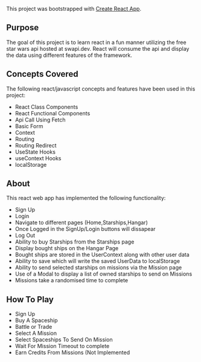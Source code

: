 This project was bootstrapped with [Create React App](https://github.com/facebook/create-react-app).

## Purpose

The goal of this project is to learn react in a fun manner utilizing the free star wars api hosted at swapi.dev. React will consume the api and display the data using different features of the framework.

## Concepts Covered
The following react/javascript concepts and features have been used in this project:
* React Class Components
* React Functional Components
* Api Call Using Fetch
* Basic Form
* Context
* Routing
* Routing Redirect
* UseState Hooks
* useContext Hooks
* localStorage

## About
This react web app has implemented the following functionality:
* Sign Up 
* Login
* Navigate to different pages (Home,Starships,Hangar)
* Once Logged in the SignUp/Login buttons will dissapear
* Log Out
* Ability to buy Starships from the Starships page
* Display bought ships on the Hangar Page
* Bought ships are stored in the UserContext along with other user data
* Ability to save which will write the saved UserData to localStorage
* Ability to send selected starships on missions via the Mission page
* Use of a Modal to display a list of owned starships to send on Missions
* Missions take a randomised time to complete

## How To Play
* Sign Up
* Buy A Spaceship
* Battle or Trade 
* Select A Mission
* Select Spaceships To Send On Mission
* Wait For Mission Timeout to complete
* Earn Credits From Missions (Not Implemented
